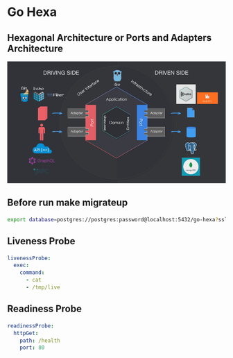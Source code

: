 # Go Hexa

## Hexagonal Architecture or Ports and Adapters Architecture

![Go Hexa](https://github.com/yuttasakcom/go-hexa/blob/master/screenshots/go-hexa.png)

## Before run make migrateup
```bash
export database=postgres://postgres:password@localhost:5432/go-hexa?sslmode=disable
```

## Liveness Probe

```yaml
livenessProbe:
  exec:
    command:
      - cat
      - /tmp/live
```

## Readiness Probe

```yaml
readinessProbe:
  httpGet:
    path: /health
    port: 80
```
